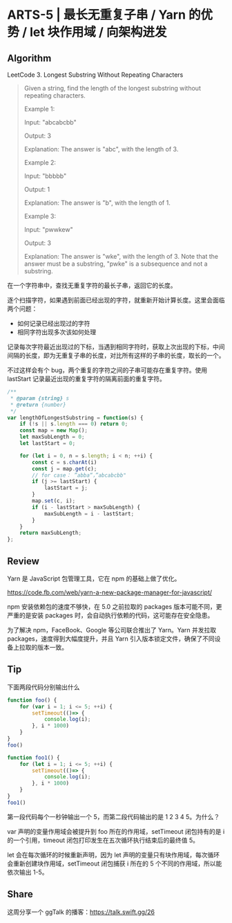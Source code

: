 # ARTS-5 | 最长无重复子串 / Yarn 的优势 / let 块作用域 / 向架构进发

## Algorithm

LeetCode 3. Longest Substring Without Repeating Characters

>Given a string, find the length of the longest substring without repeating characters.
>
>Example 1:
>
>Input: "abcabcbb"
>
>Output: 3 
>
>Explanation: The answer is "abc", with the length of 3. 
>
>Example 2:
>
>Input: "bbbbb"
>
>Output: 1
>
>Explanation: The answer is "b", with the length of 1.
>
>Example 3:
>
>Input: "pwwkew"
>
>Output: 3
>
>Explanation: The answer is "wke", with the length of 3.
> Note that the answer must be a substring, "pwke" is a subsequence and not a substring.

在一个字符串中，查找无重复字符的最长子串，返回它的长度。

逐个扫描字符，如果遇到前面已经出现的字符，就重新开始计算长度。这里会面临两个问题：

- 如何记录已经出现过的字符
- 相同字符出现多次该如何处理

记录每次字符最近出现过的下标，当遇到相同字符时，获取上次出现的下标，中间间隔的长度，即为无重复子串的长度，对比所有这样的子串的长度，取长的一个。

不过这样会有个 bug，两个重复的字符之间的子串可能存在重复字符。使用 lastStart 记录最近出现的重复字符的隔离前面的重复字符。

```javascript
/**
 * @param {string} s
 * @return {number}
 */
var lengthOfLongestSubstring = function(s) {
    if (!s || s.length === 0) return 0;
    const map = new Map();
    let maxSubLength = 0;
    let lastStart = 0;

    for (let i = 0, n = s.length; i < n; ++i) {
        const c = s.charAt(i)
        const j = map.get(c);
        // for case： ”abba“，”abcabcbb"
        if (j >= lastStart) {
            lastStart = j;
        }
        map.set(c, i);
        if (i - lastStart > maxSubLength) {
            maxSubLength = i - lastStart;
        }
    }
    return maxSubLength;
};
```

## Review

Yarn 是 JavaScript 包管理工具，它在 npm 的基础上做了优化。

<https://code.fb.com/web/yarn-a-new-package-manager-for-javascript/>

npm 安装依赖包的速度不够快，在 5.0 之前拉取的 packages 版本可能不同，更严重的是安装 packages 时，会自动执行依赖的代码，这可能存在安全隐患。

为了解决 npm，FaceBook、Google 等公司联合推出了 Yarn。Yarn 并发拉取 packages，速度得到大幅度提升，并且 Yarn 引入版本锁定文件，确保了不同设备上拉取的版本一致。

## Tip

下面两段代码分别输出什么

```javascript
function foo() {
    for (var i = 1; i <= 5; ++i) {
        setTimeout(()=> {
            console.log(i);
        }, i * 1000)
    }
}
foo()

function foo1() {
    for (let i = 1; i <= 5; ++i) {
        setTimeout(()=> {
            console.log(i);
        }, i * 1000)
    }
}
foo1()
```

第一段代码每个一秒钟输出一个 5，而第二段代码输出的是 1 2 3 4 5。为什么？

var 声明的变量作用域会被提升到 foo 所在的作用域，setTimeout 闭包持有的是 i 的一个引用，timeout 闭包打印发生在五次循环执行结束后的最终值 5。

let 会在每次循环的时候重新声明，因为 let 声明的变量只有块作用域，每次循环会重新创建块作用域，setTimeout 闭包捕获 i 所在的 5 个不同的作用域，所以能依次输出 1-5。

## Share

这周分享一个 ggTalk 的播客：<https://talk.swift.gg/26>